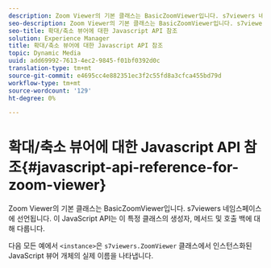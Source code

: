 ```yaml
---
description: Zoom Viewer의 기본 클래스는 BasicZoomViewer입니다. s7viewers 네임스페이스에 선언됩니다. 이 JavaScript API는 이 특정 클래스의 생성자, 메서드 및 호출 백에 대해 다룹니다.
seo-description: Zoom Viewer의 기본 클래스는 BasicZoomViewer입니다. s7viewers 네임스페이스에 선언됩니다. 이 JavaScript API는 이 특정 클래스의 생성자, 메서드 및 호출 백에 대해 다룹니다.
seo-title: 확대/축소 뷰어에 대한 Javascript API 참조
solution: Experience Manager
title: 확대/축소 뷰어에 대한 Javascript API 참조
topic: Dynamic Media
uuid: add69992-7613-4ec2-9845-f01bf0392d0c
translation-type: tm+mt
source-git-commit: e4695cc4e882351ec3f2c55fd8a3cfca455bd79d
workflow-type: tm+mt
source-wordcount: '129'
ht-degree: 0%

---
```



# 확대/축소 뷰어에 대한 Javascript API 참조{#javascript-api-reference-for-zoom-viewer}

Zoom Viewer의 기본 클래스는 BasicZoomViewer입니다. s7viewers 네임스페이스에 선언됩니다. 이 JavaScript API는 이 특정 클래스의 생성자, 메서드 및 호출 백에 대해 다룹니다.

다음 모든 예에서 `<instance>`은 `s7viewers.ZoomViewer` 클래스에서 인스턴스화된 JavaScript 뷰어 개체의 실제 이름을 나타냅니다.
